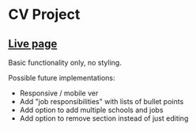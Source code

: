 # CV Project

## [Live page](https://vqnguyen94.github.io/cv-project/)

Basic functionality only, no styling.

Possible future implementations:

- Responsive / mobile ver
- Add "job responsibilities" with lists of bullet points
- Add option to add multiple schools and jobs
- Add option to remove section instead of just editing
